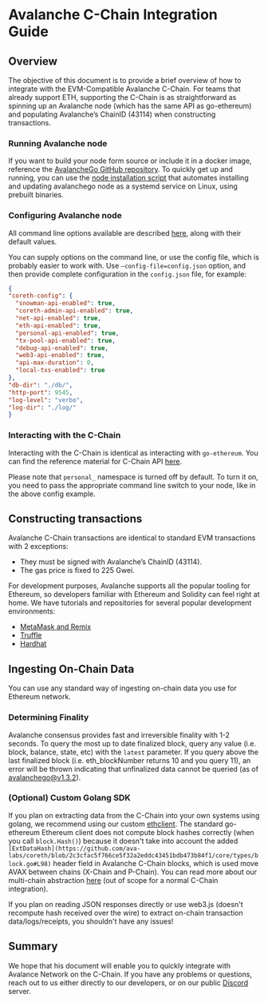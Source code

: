 # Avalanche C-Chain Integration Guide

## Overview

The objective of this document is to provide a brief overview of how to integrate with the EVM-Compatible Avalanche C-Chain. For teams that already support ETH, supporting the C-Chain is as straightforward as spinning up an Avalanche node (which has the same API as go-ethereum) and populating Avalanche’s ChainID (43114) when constructing transactions.

### Running Avalanche node

If you want to build your node form source or include it in a docker image, reference the [AvalancheGo GitHub repository](https://github.com/ava-labs/avalanchego). To quickly get up and running, you can use the [node installation script](../nodes-and-staking/set-up-node-with-installer.md) that automates installing and updating avalanchego node as a systemd service on Linux, using prebuilt binaries.

### Configuring Avalanche node

All command line options available are described [here](../../references/command-line-interface.md), along with their default values.

You can supply options on the command line, or use the config file, which is probably easier to work with. Use `—config-file=config.json` option, and then provide complete configuration in the `config.json` file, for example:
```json
{
"coreth-config": {
  "snowman-api-enabled": true,
  "coreth-admin-api-enabled": true,
  "net-api-enabled": true,
  "eth-api-enabled": true,
  "personal-api-enabled": true,
  "tx-pool-api-enabled": true,
  "debug-api-enabled": true,
  "web3-api-enabled": true,
  "api-max-duration": 0,
  "local-txs-enabled": true
},
"db-dir": "./db/",
"http-port": 9545,
"log-level": "verbo",
"log-dir": "./log/"
}
```

### Interacting with the C-Chain

Interacting with the C-Chain is identical as interacting with `go-ethereum`. You can find the reference material for C-Chain API [here](../../avalanchego-apis/contract-chain-c-chain-api.md).

Please note that `personal_` namespace is turned off by default. To turn it on, you need to pass the appropriate command line switch to your node, like in the above config example.

## Constructing transactions

Avalanche C-Chain transactions are identical to standard EVM transactions with 2 exceptions:
* They must be signed with Avalanche’s ChainID (43114).
* The gas price is fixed to 225 Gwei.

For development purposes, Avalanche supports all the popular tooling for Ethereum, so developers familiar with Ethereum and Solidity can feel right at home. We have tutorials and repositories for several popular development environments:
* [MetaMask and Remix](../../tutorials/smart-contracts/deploy-a-smart-contract-on-avalanche-using-remix-and-metamask.md)
* [Truffle](../../tutorials/smart-contracts/using-truffle-with-the-avalanche-c-chain.md)
* [Hardhat](https://github.com/ava-labs/avalanche-smart-contract-quickstart)

## Ingesting On-Chain Data

You can use any standard way of ingesting on-chain data you use for Ethereum network.

### Determining Finality

Avalanche consensus provides fast and irreversible finality with 1-2 seconds. To query the most up to date finalized block, query any value (i.e. block, balance, state, etc) with the `latest` parameter.  If you query above the last finalized block (i.e. eth_blockNumber returns 10 and you query 11), an error will be thrown indicating that unfinalized data cannot be queried (as of avalanchego@v1.3.2).

### (Optional) Custom Golang SDK

If you plan on extracting data from the C-Chain into your own systems using golang, we recommend using our custom [ethclient](https://github.com/ava-labs/coreth/tree/master/ethclient). The standard go-ethereum Ethereum client does not compute block hashes correctly (when you call `block.Hash()`) because it doesn't take into account the added `[ExtDataHash](https://github.com/ava-labs/coreth/blob/2c3cfac5f766ce5f32a2eddc43451bdb473b84f1/core/types/block.go#L98)` header field in Avalanche C-Chain blocks, which is used move AVAX between chains (X-Chain and P-Chain). You can read more about our multi-chain abstraction [here](../../../learn/platform-overview/README.md) (out of scope for a normal C-Chain integration).

If you plan on reading JSON responses directly or use web3.js (doesn't recompute hash received over the wire) to extract on-chain transaction data/logs/receipts, you shouldn't have any issues!

## Summary

We hope that his document will enable you to quickly integrate with Avalance Network on the C-Chain. If you have any problems or questions, reach out to us either directly to our developers, or on our public [Discord](https://chat.avalabs.org/) server.